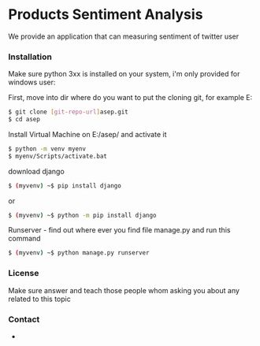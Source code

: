 # Products Sentiment Analysis
We provide an application that can measuring sentiment of twitter user

### Installation

Make sure python 3xx is installed on your system, i'm only provided for windows user:

First, move into dir where do you want to put the cloning git, for example E:
```sh
$ git clone [git-repo-url]asep.git
$ cd asep
```
Install Virtual Machine on E:/asep/ and activate it
```sh
$ python -m venv myenv
$ myenv/Scripts/activate.bat
```
download django
```sh
$ (myvenv) ~$ pip install django
```
or
```sh
$ (myvenv) ~$ python -m pip install django
```
Runserver - find out where ever you find file manage.py and run this command
```sh
$ (myvenv) ~$ python manage.py runserver 
```

### License
Make sure answer and teach those people whom asking you about any related to this topic

### Contact
-
